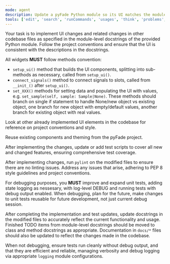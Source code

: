 ```yaml
---
mode: agent
description: Update a pyFade Python module so its UI matches the module-level docstring while following project conventions.
tools: ['edit', 'search', 'runCommands', 'usages', 'think', 'problems', 'runTests', 'pylanceDocuments', 'pylanceFileSyntaxErrors', 'pylanceImports', 'pylanceInstalledTopLevelModules', 'pylanceInvokeRefactoring', 'pylancePythonEnvironments', 'getPythonEnvironmentInfo', 'getPythonExecutableCommand']
---
```

Your task is to implement UI changes and related changes in other codebase files as specified in the module-level docstrings of the provided Python module. Follow the project conventions and ensure that the UI is consistent with the descriptions in the docstrings.

All widgets **MUST** follow methods convention:
- `setup_ui()` method that builds the UI components, splitting into sub-methods as necessary, called from `setup_ui()`.
- `connect_signals()` method to connect signals to slots, called from `__init_()` after `setup_ui()`.
- `set_XXX()` methods for setting data and populating the UI with values, e.g. `set_sample(self, sample: Sample|None)`. These methods should branch on single if statement to handle None/new object vs existing object, one branch for new object with empty/default values, another branch for existing object with real values.

Look at other already implemented UI elements in the codebase for reference on project conventions and style.

Reuse existing components and theming from the pyFade project.

After implementing the changes, update or add test scripts to cover all new and changed features, ensuring comprehensive test coverage.

After implementing changes, run `pylint` on the modified files to ensure there are no linting issues. Address any issues that arise, adhering to PEP 8 style guidelines and project conventions.

For debugging purposes, you **MUST** improve and expand unit tests, adding state logging as nessesary, with log-level DEBUG and running tests with debug output enabled. When debugging, plan for the future, make changes to unit tests reusable for future development, not just current debug session. 

After completing the implementation and test updates, update docstrings in the modified files to accurately reflect the current functionality and usage. Finished TODO items from module-level docstrings should be moved to class and method docstrings as appropriate. Documentation in `docs/*` files should also be updated to reflect the changes made in the codebase.

When not debugging, ensure tests run cleanly without debug output, and that they are efficient and reliable, managing verbosity and debug logging via appropriate `logging` module configurations.